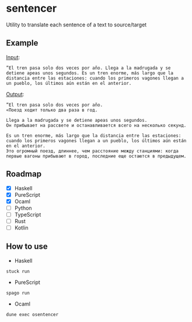 # sentencer

Utility to translate each sentence of a text to source/target

## Example



[Input](./content/sample_tren.txt):
```text
”El tren pasa solo dos veces por año. Llega a la madrugada y se detiene apeas unos segundos. Es un tren enorme, más largo que la distancia entre las estaciones: cuando los primeros vagones llegan a un pueblo, los últimos aún están en el anterior.
```
[Output](./content/hs_result_tren.txt):
```text
”El tren pasa solo dos veces por año.
«Поезд ходит только два раза в год.

Llega a la madrugada y se detiene apeas unos segundos.
Он прибывает на рассвете и останавливается всего на несколько секунд.

Es un tren enorme, más largo que la distancia entre las estaciones: cuando los primeros vagones llegan a un pueblo, los últimos aún están en el anterior.
Это огромный поезд, длиннее, чем расстояние между станциями: когда первые вагоны прибывают в город, последние еще остаются в предыдущем.
```

## Roadmap

- [x] Haskell
- [x] PureScript
- [x] Ocaml
- [ ] Python
- [ ] TypeScript
- [ ] Rust
- [ ] Kotlin

## How to use

- Haskell

```shell
stuck run
```

- PureScript

```shell
spago run
```

- Ocaml

```shell
dune exec osentencer
```
